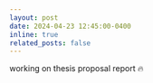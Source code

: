 ```yaml
---
layout: post
date: 2024-04-23 12:45:00-0400
inline: true
related_posts: false
---
```


working on thesis proposal report 🔥
